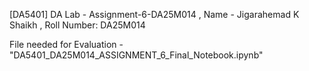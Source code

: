 [DA5401] DA Lab - Assignment-6-DA25M014 , Name - Jigarahemad K Shaikh , Roll Number: DA25M014

File needed for Evaluation - "DA5401_DA25M014_ASSIGNMENT_6_Final_Notebook.ipynb"

